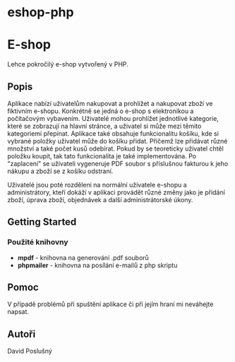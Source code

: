 # eshop-php

# E-shop

Lehce pokročilý e-shop vytvořený v PHP.

## Popis

Aplikace nabízí uživatelům nakupovat a prohlížet a nakupovat zboží ve fiktivním e-shopu. Konkrétně se jedná o e-shop s elektronikou a počítačovým vybavením. Uživatelé mohou prohlížet jednotlivé kategorie, které se zobrazují na hlavní stránce, a uživatel si může mezi těmito kategoriemi přepínat. Aplikace také obsahuje funkcionalitu košíku, kde si vybrané položky uživatel může do košíku přidat. Přičemž lze přidávat různé množství a také počet kusů odebírat. Pokud by se teoreticky uživatel chtěl položku koupit, tak tato funkcionalita je také implementována. Po "zaplacení" se uživateli vygeneruje PDF soubor s příslušnou fakturou k jeho nákupu a zboží se z košíku odstraní.


Uživatelé jsou poté rozděleni na normální uživatele e-shopu a administrátory, kteří dokáží v aplikaci provádět různé změny jako je přidání zboží, úprava zboží, objednávek a další administrátorské úkony.

## Getting Started

### Použité knihovny

* **mpdf** - knihovna na generování .pdf souborů
* **phpmailer** - knihovna na posílání e-mailů z php skriptu

## Pomoc

V případě problémů při spuštění aplikace či při jejím hraní mi neváhejte napsat.

## Autoři

David Poslušný
